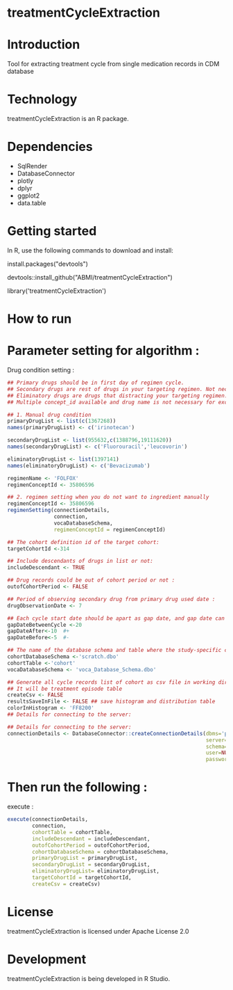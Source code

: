 # treatmentCycleExtraction

Introduction
==========
Tool for extracting treatment cycle from single medication records in CDM database

Technology
==========
treatmentCycleExtraction is an R package.

Dependencies
============
* SqlRender
* DatabaseConnector
* plotly
* dplyr
* ggplot2
* data.table

Getting started
============
In R, use the following commands to download and install:

install.packages("devtools")

devtools::install_github("ABMI/treatmentCycleExtraction")

library('treatmentCycleExtraction')

How to run
============
# Parameter setting for algorithm :

Drug condition setting :
```r
## Primary drugs should be in first day of regimen cycle.
## Secondary drugs are rest of drugs in your targeting regimen. Not necessary for excuting but recommanded.
## Eliminatory drugs are drugs that distracting your targeting regimen. Not necessary for excuting.
## Multiple concept_id available and drug name is not necessary for excuting.

## 1. Manual drug condition
primaryDrugList <- list(c(1367268))
names(primaryDrugList) <- c('irinotecan')

secondaryDrugList <- list(955632,c(1388796,19111620))
names(secondaryDrugList) <- c('Fluorouracil','leucovorin')

eliminatoryDrugList <- list(1397141)
names(eliminatoryDrugList) <- c('Bevacizumab')

regimenName <- 'FOLFOX'
regimenConceptId <- 35806596

## 2. regimen setting when you do not want to ingredient manually
regimenConceptId <- 35806596
regimenSetting(connectionDetails,
               connection,
               vocaDatabaseSchema,
               regimenConceptId = regimenConceptId)

## The cohort definition id of the target cohort:
targetCohortId <-314

## Include descendants of drugs in list or not:
includeDescendant <- TRUE

## Drug records could be out of cohort period or not :
outofCohortPeriod <- FALSE

## Period of observing secondary drug from primary drug used date :
drugObservationDate <- 7

## Each cycle start date should be apart as gap date, and gap date can be in range of +- date as gap date variation :
gapDateBetweenCycle <-20
gapDateAfter<-10  #+
gapDateBefore<-5  #-

## The name of the database schema and table where the study-specific cohorts will be instantiated:
cohortDatabaseSchema <-'scratch.dbo'
cohortTable <-'cohort'
vocaDatabaseSchema <- 'voca_Database_Schema.dbo'

## Generate all cycle records list of cohort as csv file in working directory 
## It will be treatment episode table
createCsv <- FALSE
resultsSaveInFile <- FALSE ## save histogram and distribution table
colorInHistogram <- 'FF8200'
## Details for connecting to the server:

## Details for connecting to the server:
connectionDetails <- DatabaseConnector::createConnectionDetails(dbms='pdw',
                                                                server=Sys.getenv("PDW_SERVER"),
                                                                schema='cdmDatabaseSchema',
                                                                user=NULL,
                                                                password=NULL)
```

# Then run the following :
execute :
```r
execute(connectionDetails,
        connection,
        cohortTable = cohortTable,
        includeDescendant = includeDescendant,
        outofCohortPeriod = outofCohortPeriod,
        cohortDatabaseSchema = cohortDatabaseSchema,
        primaryDrugList = primaryDrugList,
        secondaryDrugList = secondaryDrugList,
        eliminatoryDrugList= eliminatoryDrugList,
        targetCohortId = targetCohortId,
        createCsv = createCsv)
```
License
=======
  treatmentCycleExtraction is licensed under Apache License 2.0

Development
===========
  treatmentCycleExtraction is being developed in R Studio.

